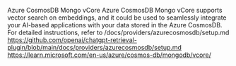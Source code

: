 Azure CosmosDB Mongo vCore
Azure CosmosDB Mongo vCore supports vector search on embeddings, and it could be used to seamlessly integrate your AI-based applications with your data stored in the Azure CosmosDB. For detailed instructions, refer to /docs/providers/azurecosmosdb/setup.md
https://github.com/openai/chatgpt-retrieval-plugin/blob/main/docs/providers/azurecosmosdb/setup.md
https://learn.microsoft.com/en-us/azure/cosmos-db/mongodb/vcore/